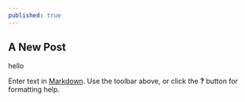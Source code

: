 ```yaml
---
published: true
---
```

## A New Post
hello

Enter text in [Markdown](http://daringfireball.net/projects/markdown/). Use the toolbar above, or click the **?** button for formatting help.
